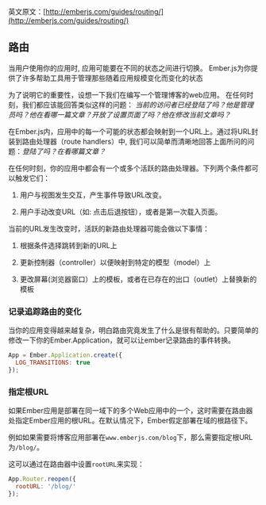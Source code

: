 英文原文：[http://emberjs.com/guides/routing/](http://emberjs.com/guides/routing/)

## 路由

当用户使用你的应用时, 应用可能要在不同的状态之间进行切换。
Ember.js为你提供了许多帮助工具用于管理那些随着应用规模变化而变化的状态

为了说明它的重要性，设想一下我们在编写一个管理博客的web应用。
在任何时刻，我们都应该能回答类似这样的问题：
_当前的访问者已经登陆了吗？他是管理员吗？他在看哪一篇文章？开放了设置页面了吗？他在修改当前文章吗？_

在Ember.js内，应用中的每一个可能的状态都会映射到一个URL上。通过将URL封装到路由处理器（route
handlers）中, 我们可以简单而清晰地回答上面所问的问题：_登陆了吗？在看哪篇文章？_

在任何时刻，你的应用中都会有一个或多个活跃的路由处理器。下列两个条件都可以触发它们：

1. 用户与视图发生交互，产生事件导致URL改变。

2. 用户手动改变URL（如: 点击后退按钮），或者是第一次载入页面。

当前的URL发生改变时，活跃的新路由处理器可能会做以下事情：

1. 根据条件选择跳转到新的URL上

2. 更新控制器（controller）以便映射到特定的模型（model）上

3. 更改屏幕(浏览器窗口）上的模板，或者在已存在的出口（outlet）上替换新的模板

### 记录追踪路由的变化

当你的应用变得越来越复杂，明白路由究竟发生了什么是很有帮助的。只要简单的修改一下你的Ember.Application，就可以让ember记录路由的事件转换。

```javascript
App = Ember.Application.create({
  LOG_TRANSITIONS: true
});
```

### 指定根URL

如果Ember应用是部署在同一域下的多个Web应用中的一个，这时需要在路由器处指定Ember应用的根URL。在默认情况下，Ember假定部署在域的根路径下。

例如如果需要将博客应用部署在`www.emberjs.com/blog`下，那么需要指定根URL为`/blog/`。

这可以通过在路由器中设置`rootURL`来实现：

```js
App.Router.reopen({
  rootURL: '/blog/'
});
```
